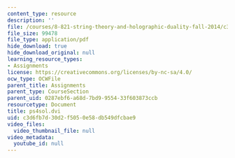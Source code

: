 ```yaml
---
content_type: resource
description: ''
file: /courses/8-821-string-theory-and-holographic-duality-fall-2014/c3d6fb7d30d2f5050e58db549dfcbae9_MIT8_821F14_pssol4.pdf
file_size: 99478
file_type: application/pdf
hide_download: true
hide_download_original: null
learning_resource_types:
- Assignments
license: https://creativecommons.org/licenses/by-nc-sa/4.0/
ocw_type: OCWFile
parent_title: Assignments
parent_type: CourseSection
parent_uid: 0287ebf6-a68d-7bd9-9554-33f603873ccb
resourcetype: Document
title: ps4sol.dvi
uid: c3d6fb7d-30d2-f505-0e58-db549dfcbae9
video_files:
  video_thumbnail_file: null
video_metadata:
  youtube_id: null
---
```

